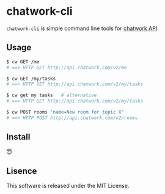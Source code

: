 chatwork-cli
============

`chatwork-cli` is simple command line tools for
[chatwork API](http://developer.chatwork.com).

## Usage

```sh
$ cw GET /me
# ==> HTTP GET http://api.chatwork.com/v2/me

$ cw GET /my/tasks
# ==> HTTP GET http://api.chatwork.com/v2/my/tasks

$ cw get my tasks   # alternative
# ==> HTTP GET http://api.chatwork.com/v2/my/tasks

$ cw POST rooms "name=New room for topic X"
# ==> HTTP POST http://api.chatwork.com/v2/rooms
```

## Install

:innocent:

## Lisence

This software is released under the MIT License.


